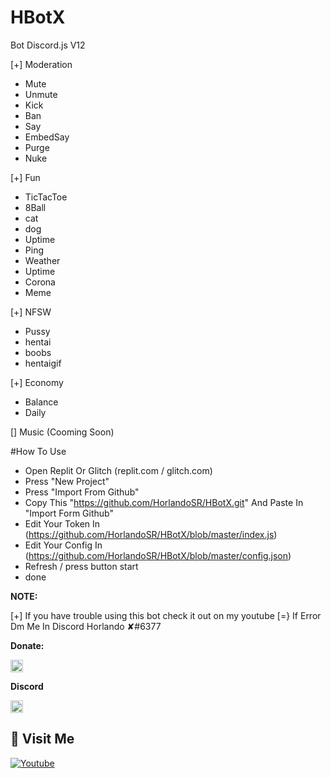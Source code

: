 # HBotX
Bot Discord.js V12

[+] Moderation
- Mute
- Unmute
- Kick
- Ban
- Say
- EmbedSay
- Purge
- Nuke

[+] Fun
- TicTacToe
- 8Ball
- cat
- dog
- Uptime
- Ping
- Weather 
- Uptime
- Corona
- Meme

[+] NFSW
- Pussy
- hentai
- boobs
- hentaigif

[+] Economy
- Balance
- Daily

[] Music (Cooming Soon)

#How To Use
- Open Replit Or Glitch (replit.com / glitch.com)
- Press "New Project"
- Press "Import From Github"
- Copy This "https://github.com/HorlandoSR/HBotX.git" And Paste In "Import Form Github"
- Edit Your Token In (https://github.com/HorlandoSR/HBotX/blob/master/index.js)
- Edit Your Config In (https://github.com/HorlandoSR/HBotX/blob/master/config.json)
- Refresh / press button start
- done

**NOTE:**

[+] If you have trouble using this bot check it out on my youtube
[=} If Error Dm Me In Discord Horlando ✘#6377

**Donate:**

[<code><img alt="Saweria" height="20px" src="https://tse3.mm.bing.net/th?id=OIP.z3LG44kKLUd5EBwApcTLOAAAAA&pid=Api&P=0&w=194&h=152"/></code>](https://saweria.co/HorlandoSRG)

**Discord**

[<code><img alt="Discord" height="20px" src="https://clipground.com/images/discord-icon-png-4.png"/></code>](https://discord.gg/GbG6W4HpYA)

## 🚶 Visit Me
[![Youtube](https://img.shields.io/badge/Youtube-FF0014?style=for-the-badge&logo=youtube&logoColor=white)](https://www.youtube.com/channel/UCgNw20utw8M3e6afru4JRZA)
